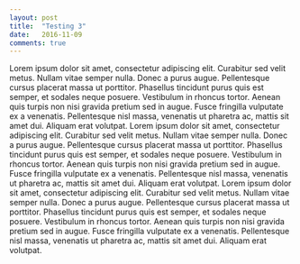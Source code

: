 ```yaml
---
layout: post
title:  "Testing 3"
date:   2016-11-09
comments: true
---
```


Lorem ipsum dolor sit amet, consectetur adipiscing elit. Curabitur sed velit metus. Nullam vitae semper nulla. Donec a
purus augue. Pellentesque cursus placerat massa ut porttitor. Phasellus tincidunt purus quis est semper, et sodales
neque posuere. Vestibulum in rhoncus tortor. Aenean quis turpis non nisi gravida pretium sed in augue. Fusce fringilla
vulputate ex a venenatis. Pellentesque nisl massa, venenatis ut pharetra ac, mattis sit amet dui. Aliquam erat volutpat.
Lorem ipsum dolor sit amet, consectetur adipiscing elit. Curabitur sed velit metus. Nullam vitae semper nulla. Donec a
purus augue. Pellentesque cursus placerat massa ut porttitor. Phasellus tincidunt purus quis est semper, et sodales
neque posuere. Vestibulum in rhoncus tortor. Aenean quis turpis non nisi gravida pretium sed in augue. Fusce fringilla
vulputate ex a venenatis. Pellentesque nisl massa, venenatis ut pharetra ac, mattis sit amet dui. Aliquam erat volutpat.
Lorem ipsum dolor sit amet, consectetur adipiscing elit. Curabitur sed velit metus. Nullam vitae semper nulla. Donec a
purus augue. Pellentesque cursus placerat massa ut porttitor. Phasellus tincidunt purus quis est semper, et sodales
neque posuere. Vestibulum in rhoncus tortor. Aenean quis turpis non nisi gravida pretium sed in augue. Fusce fringilla
vulputate ex a venenatis. Pellentesque nisl massa, venenatis ut pharetra ac, mattis sit amet dui. Aliquam erat volutpat.
